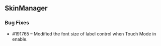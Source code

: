 ## SkinManager

### Bug Fixes

* \#191765 – Modified the font size of label control when Touch Mode in enable.